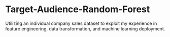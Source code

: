 # Target-Audience-Random-Forest
Utilizing an individual company sales dataset to exploit my experience in feature engineering, data transformation, and machine learning deployment.
